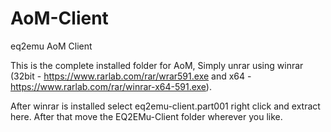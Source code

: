 # AoM-Client
eq2emu AoM Client

This is the complete installed folder for AoM, Simply unrar using winrar (32bit - https://www.rarlab.com/rar/wrar591.exe and x64 - https://www.rarlab.com/rar/winrar-x64-591.exe). 

After winrar is installed select eq2emu-client.part001 right click and extract here. After that move the EQ2EMu-Client folder wherever you like.

